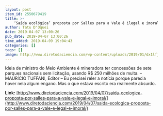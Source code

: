 ```yaml
---
layout: post
item_id: 2550679419
title: >-
    ‘Saída ecológica’ proposta por Salles para a Vale é ilegal e imoral
author: Tatu D'Oquei
date: 2019-04-07 13:00:26
pub_date: 2019-04-07 13:00:26
time_added: 2019-04-09 19:04:43
categories: []
tags: []
image: http://www.diretodaciencia.com/wp-content/uploads/2019/01/dx1lfjawwayk3sg.jpg_large.jpg
---
```


Ideia de ministro do Meio Ambiente é mineradora ter concessões de sete parques nacionais sem licitação, usando R$ 250 milhões de multa. – MAURÍCIO TUFFANI, Editor – Eu precisei reler a notícia porque parecia haver nela algum engano. Mas o que estava escrito era realmente absurdo.

**Link:** [http://www.diretodaciencia.com/2019/04/07/saida-ecologica-proposta-por-salles-para-a-vale-e-legal-e-imoral/](http://www.diretodaciencia.com/2019/04/07/saida-ecologica-proposta-por-salles-para-a-vale-e-legal-e-imoral/)

